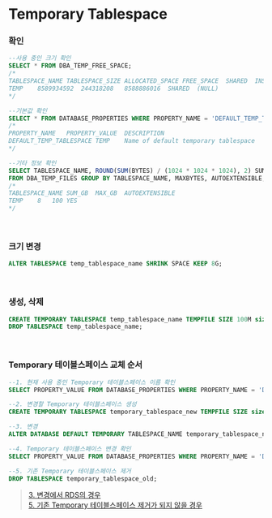 Temporary Tablespace
===

### 확인
```sql
--사용 중인 크기 확인
SELECT * FROM DBA_TEMP_FREE_SPACE;
/*
TABLESPACE_NAME	TABLESPACE_SIZE	ALLOCATED_SPACE	FREE_SPACE	SHARED	INST_ID
TEMP	8589934592	244318208	8588886016	SHARED	​(NULL)​
*/

--기본값 확인
SELECT * FROM DATABASE_PROPERTIES WHERE PROPERTY_NAME = 'DEFAULT_TEMP_TABLESPACE';
/*
PROPERTY_NAME	PROPERTY_VALUE	DESCRIPTION
DEFAULT_TEMP_TABLESPACE	TEMP	Name of default temporary tablespace
*/

--기타 정보 확인
SELECT TABLESPACE_NAME, ROUND(SUM(BYTES) / (1024 * 1024 * 1024), 2) SUM_GB, ROUND(MAXBYTES / (1024 * 1024 * 1024), 2) MAX_GB, AUTOEXTENSIBLE
FROM DBA_TEMP_FILES GROUP BY TABLESPACE_NAME, MAXBYTES, AUTOEXTENSIBLE;
/*
TABLESPACE_NAME	SUM_GB	MAX_GB	AUTOEXTENSIBLE
TEMP	8	100	YES
*/
```

<br>

### 크기 변경
```sql
ALTER TABLESPACE temp_tablespace_name SHRINK SPACE KEEP 8G;
```

<br>

### 생성, 삭제
```sql
CREATE TEMPORARY TABLESPACE temp_tablespace_name TEMPFILE SIZE 100M size;
DROP TABLESPACE temp_tablespace_name;
```

<br>

### Temporary 테이블스페이스 교체 순서
```sql
--1. 현재 사용 중인 Temporary 테이블스페이스 이름 확인
SELECT PROPERTY_VALUE FROM DATABASE_PROPERTIES WHERE PROPERTY_NAME = 'DEFAULT_TEMP_TABLESPACE';

--2. 변경할 Temporary 테이블스페이스 생성
CREATE TEMPORARY TABLESPACE temporary_tablespace_new TEMPFILE SIZE size;

--3. 변경
ALTER DATABASE DEFAULT TEMPORARY TABLESPACE_NAME temporary_tablespace_new;

--4. Temporary 테이블스페이스 변경 확인
SELECT PROPERTY_VALUE FROM DATABASE_PROPERTIES WHERE PROPERTY_NAME = 'DEFAULT_TEMP_TABLESPACE';

--5. 기존 Temporary 테이블스페이스 제거
DROP TABLESPACE temporary_tablespace_old;
```
>[3. 변경에서 RDS의 경우](../../AWS/RDS/Oracle/Command/)<br>
[5. 기존 Temporary 테이블스페이스 제거가 되지 않을 경우](../Error/60100.md)

<br>
